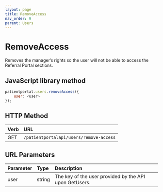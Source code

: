 ```yaml
---
layout: page
title: RemoveAccess
nav_order: 9
parent: Users
---
```


# RemoveAccess

Removes the manager’s rights so the user will not be able to access the Referral Portal sections.

## JavaScript library method

```javascript
patientportal.users.removeAccess({
    user: <user>
});
```

## HTTP Method

| Verb | URL                                               |
|:-----|:--------------------------------------------------|
| GET | `/patientportalapi/users/remove-access` |

## URL Parameters

| Parameter | Type   | Description                                                 |
|:----------|:-------|:------------------------------------------------------------|
| user | string | The key of the user provided by the API upon GetUsers. |
